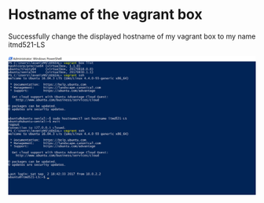 # Hostname of the vagrant box
Successfully change the displayed hostname of my vagrant box to my name itmd521-LS

![](images/Readme-hostname_pic.png)
